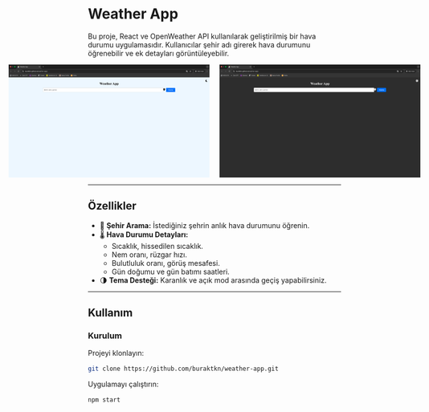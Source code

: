 # **Weather App**

Bu proje, React ve OpenWeather API kullanılarak geliştirilmiş bir hava durumu uygulamasıdır. Kullanıcılar şehir adı girerek hava durumunu öğrenebilir ve ek detayları görüntüleyebilir.

<div style="display: flex; justify-content: center; gap: 20px;">
  <img src="./public/screen/light.png" alt="Light Theme" width="400"/>
  <img src="./public/screen/dark.png" alt="Dark Theme" width="400"/>
</div>

---

## **Özellikler**

- 📍 **Şehir Arama:** İstediğiniz şehrin anlık hava durumunu öğrenin.
- 🌡️ **Hava Durumu Detayları:** 
  - Sıcaklık, hissedilen sıcaklık.
  - Nem oranı, rüzgar hızı.
  - Bulutluluk oranı, görüş mesafesi.
  - Gün doğumu ve gün batımı saatleri.
- 🌗 **Tema Desteği:** Karanlık ve açık mod arasında geçiş yapabilirsiniz.

---

## **Kullanım**

### **Kurulum**
Projeyi klonlayın:
```bash
git clone https://github.com/buraktkn/weather-app.git

```

Uygulamayı çalıştırın:
```bash
npm start
```
